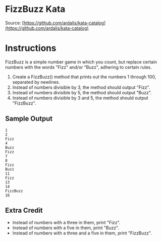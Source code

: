 FizzBuzz Kata
============
Source: [https://github.com/ardalis/kata-catalog](https://github.com/ardalis/kata-catalog)

# Instructions #

FizzBuzz is a simple number game in which you count, but replace certain numbers with the words "Fizz" and/or "Buzz", adhering to certain rules.

1. Create a FizzBuzz() method that prints out the numbers 1 through 100, separated by newlines.
2. Instead of numbers divisible by 3, the method should output "Fizz".
3. Instead of numbers divisible by 5, the method should output "Buzz".
4. Instead of numbers divisible by 3 and 5, the method should output "FizzBuzz".

## Sample Output ##
    1
    2
    Fizz
    4
    Buzz
    Fizz
    7
    8
    Fizz
    Buzz
    11
    Fizz
    13
    14
    FizzBuzz
    16

## Extra Credit ##
- Instead of numbers with a three in them, print "Fizz".
- Instead of numbers with a five in them, print "Buzz".
- Instead of numbers with a three and a five in them, print "FizzBuzz".
